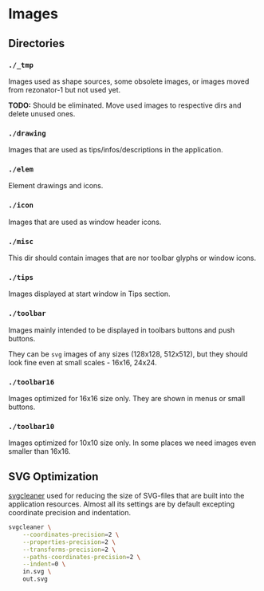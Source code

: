 # Images

## Directories

### `./_tmp`
Images used as shape sources, some obsolete images, or images moved from rezonator-1 but not used yet.

**TODO:** Should be eliminated. Move used images to respective dirs and delete unused ones.

### `./drawing`
Images that are used as tips/infos/descriptions in the application.

### `./elem`
Element drawings and icons.

### `./icon`
Images that are used as window header icons.

### `./misc`
This dir should contain images that are nor toolbar glyphs or window icons.

### `./tips`
Images displayed at start window in Tips section.

### `./toolbar`
Images mainly intended to be displayed in toolbars buttons and push buttons.

They can be `svg` images of any sizes (128x128, 512x512), but they should look fine even at small scales - 16x16, 24x24.

### `./toolbar16`
Images optimized for 16x16 size only. They are shown in menus or small buttons.

### `./toolbar10`
Images optimized for 10x10 size only. In some places we need images even smaller than 16x16.


## SVG Optimization

[svgcleaner](https://github.com/RazrFalcon/svgcleaner) used for reducing the size of SVG-files that are built into the application resources. Almost all its settings are by default excepting coordinate precision and indentation.

```bash
svgcleaner \
    --coordinates-precision=2 \
    --properties-precision=2 \
    --transforms-precision=2 \
    --paths-coordinates-precision=2 \
    --indent=0 \
    in.svg \
    out.svg
```

